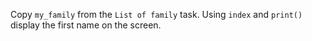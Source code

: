 Copy `my_family` from the `List of family` task.
Using `index` and `print()` display the first name on the screen.